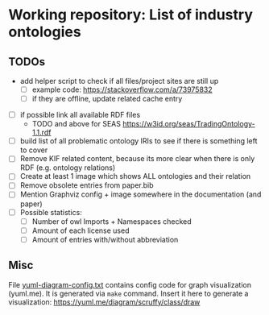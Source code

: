 # Working repository: List of industry ontologies

## TODOs

* add helper script to check if all files/project sites are still up
  * [ ] example code: https://stackoverflow.com/a/73975832
  * [ ] if they are offline, update related cache entry
* [ ] if possible link all available RDF files
  * TODO and above for SEAS https://w3id.org/seas/TradingOntology-1.1.rdf
* [ ] build list of all problematic ontology IRIs to see if there is something left to cover
* [ ] Remove KIF related content, because its more clear when there is only RDF (e.g. ontology relations)
* [ ] Create at least 1 image which shows ALL ontologies and their relation
* [ ] Remove obsolete entries from paper.bib
* [ ] Mention Graphviz config + image somewhere in the documentation (and paper)
* [ ] Possible statistics:
  * [ ] Number of owl Imports + Namespaces checked
  * [ ] Amount of each license used
  * [ ] Amount of entries with/without abbreviation

## Misc

File [yuml-diagram-config.txt](./yuml-diagram-config.txt) contains config code for graph visualization (yuml.me).
It is generated via `make` command.
Insert it here to generate a visualization: https://yuml.me/diagram/scruffy/class/draw
